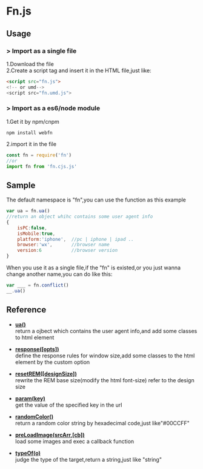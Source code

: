 # Fn.js

## Usage
### > Import as a single file
1.Download the file  
2.Create a script tag and insert it in the HTML file,just like:
```html
<script src="fn.js">
<!-- or umd-->
<script src="fn.umd.js">
```

### > Import as a es6/node module
1.Get it by npm/cnpm
```shell
npm install webfn
```
2.import it in the file
```javascript
const fn = require('fn')
//or
import fn from 'fn.cjs.js'
```

## Sample
The default namespace is "fn",you can use the function as this example
```javascript
var ua = fn.ua()
//return an object whihc contains some user agent info
{
    isPC:false,         
    isMobile:true,      
    platform:'iphone',  //pc | iphone | ipad ..
    browser:'wx',       //browser name
    version:6           //browser version
}
```

When you use it as a single file,if the "fn" is existed,or you just wanna change another name,you can do like this:
```javascript
var ___ = fn.conflict()
__.ua()
```

## Reference

+ **[ua()](https://github.com/iRuxu/fn.js/tree/master/lib])**   
    return a ojbect which contains the user agent info,and add some classes to html element  

+ **[response([opts])](https://github.com/iRuxu/fn.js/blob/master/lib/response.js)**  
    define the response rules for window size,add some classes to the html element by the custom option

+ **[resetREM([designSize])](https://github.com/iRuxu/fn.js/blob/master/lib/remResize.js)**   
    rewrite the REM base size(modify the html font-size) refer to the design size

+ **[param(key)](https://github.com/iRuxu/fn.js/blob/master/lib/param.js)**   
    get the value of the specified key in the url

+ **[randomColor()](https://github.com/iRuxu/fn.js/blob/master/lib/randomColor.js)**   
    return a random color string by hexadecimal code,just like"#00CCFF"

+ **[preLoadImage(srcArr,[cb])](https://github.com/iRuxu/fn.js/blob/master/lib/preLoadImage.js)**   
    load some images and exec a callback function

+ **[typeOf(o)](https://github.com/iRuxu/fn.js/blob/master/lib/typeOf.js)**   
    judge the type of the target,return a string,just like "string"
